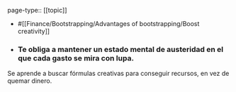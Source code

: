 page-type:: [[topic]]

- #[[Finance/Bootstrapping/Advantages of bootstrapping/Boost creativity]]

- ### Te obliga a mantener un estado mental de austeridad en el que cada gasto se mira con lupa.

Se aprende a buscar fórmulas creativas para conseguir recursos, en vez de quemar dinero.



